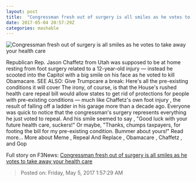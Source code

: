 ```yaml
---
layout: post
title:  "Congressman fresh out of surgery is all smiles as he votes to take away your health care"
date: 2017-05-04 20:57:29Z
categories: mashable
---
```


![Congressman fresh out of surgery is all smiles as he votes to take away your health care](http://i.amz.mshcdn.com/cw-px-xO7uFNzzApfBp5bu5vzIw=/1200x630/2017%2F05%2F04%2F1c%2F9782df8449914a149afe6005864ef95d.d353d.jpg)

Republican Rep. Jason Chaffetz from Utah was supposed to be at home resting from foot surgery related to a 12-year-old injury — instead he scooted into the Capitol with a big smile on his face as he voted to kill Obamacare. SEE ALSO: Give Trumpcare a break: Here's all the pre-existing conditions it will cover The irony, of course, is that the House's rushed health care repeal bill would allow states to get rid of protections for people with pre-existing conditions — much like Chaffetz's own foot injury , the result of falling off a ladder in his garage more than a decade ago. Everyone was quick to notice that the congressman's surgery represents everything he just voted to repeal. And his smile seemed to say , "Good luck with your future health care, suckers!" Or maybe, "Thanks, chumps taxpayers, for footing the bill for my pre-existing condition. Bummer about yours!" Read more... More about Meme , Repeal And Replace , Obamacare , Chaffetz , and Gop


Full story on F3News: [Congressman fresh out of surgery is all smiles as he votes to take away your health care](http://www.f3nws.com/n/mBTpsB)

> Posted on: Friday, May 5, 2017 1:57:29 AM
